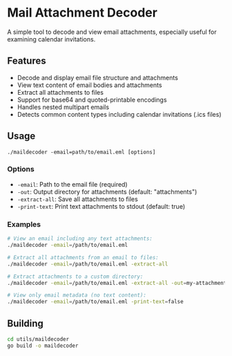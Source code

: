 # Mail Attachment Decoder

A simple tool to decode and view email attachments, especially useful for examining calendar invitations.

## Features

- Decode and display email file structure and attachments
- View text content of email bodies and attachments
- Extract all attachments to files
- Support for base64 and quoted-printable encodings
- Handles nested multipart emails
- Detects common content types including calendar invitations (.ics files)

## Usage

```
./maildecoder -email=path/to/email.eml [options]
```

### Options

- `-email`: Path to the email file (required)
- `-out`: Output directory for attachments (default: "attachments")
- `-extract-all`: Save all attachments to files
- `-print-text`: Print text attachments to stdout (default: true)

### Examples

```bash
# View an email including any text attachments:
./maildecoder -email=/path/to/email.eml

# Extract all attachments from an email to files:
./maildecoder -email=/path/to/email.eml -extract-all

# Extract attachments to a custom directory:
./maildecoder -email=/path/to/email.eml -extract-all -out=my-attachments

# View only email metadata (no text content):
./maildecoder -email=/path/to/email.eml -print-text=false
```

## Building

```bash
cd utils/maildecoder
go build -o maildecoder
```